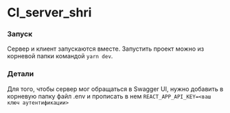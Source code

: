 # CI_server_shri

### Запуск

Сервер и клиент запускаются вместе.
Запустить проект можно из корневой папки командой `yarn dev`. 

### Детали
Для того, чтобы сервер мог обращаться в Swagger UI, нужно добавить в корневую папку файл .env и прописать в нем 
`REACT_APP_API_KEY=<ваш ключ аутентификации>`

